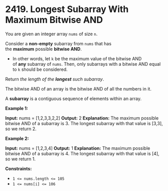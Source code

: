 # 2419. Longest Subarray With Maximum Bitwise AND 

You are given an integer array `nums` of size `n`.

Consider a **non-empty** subarray from `nums` that has the **maximum** possible **bitwise AND**.

- In other words, let `k` be the maximum value of the bitwise AND of **any** subarray of `nums`. Then, only subarrays with a bitwise AND equal to `k` should be considered.

Return _the length of the **longest** such subarray_.

The bitwise AND of an array is the bitwise AND of all the numbers in it.

A **subarray** is a contiguous sequence of elements within an array.

**Example 1:**

**Input:** nums = [1,2,3,3,2,2]
**Output:** 2
**Explanation:**
The maximum possible bitwise AND of a subarray is 3.
The longest subarray with that value is [3,3], so we return 2.

**Example 2:**

**Input:** nums = [1,2,3,4]
**Output:** 1
**Explanation:**
The maximum possible bitwise AND of a subarray is 4.
The longest subarray with that value is [4], so we return 1.

**Constraints:**

- `1 <= nums.length <= 105`
- `1 <= nums[i] <= 106`